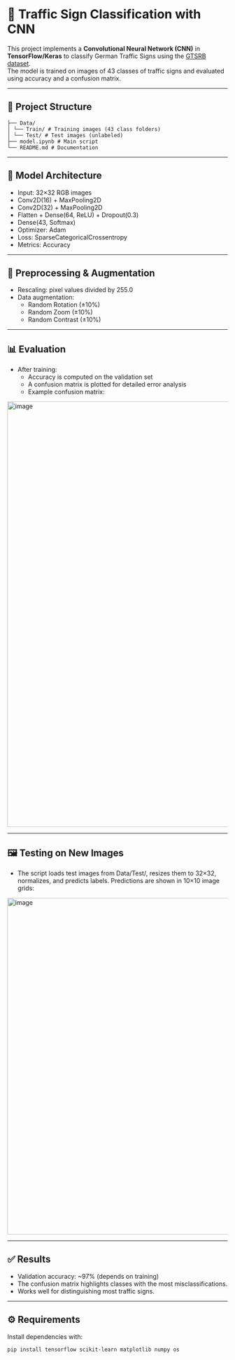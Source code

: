 # 🚦 Traffic Sign Classification with CNN

This project implements a **Convolutional Neural Network (CNN)** in **TensorFlow/Keras** to classify German Traffic Signs using the [GTSRB dataset](https://www.kaggle.com/datasets/meowmeowmeowmeowmeow/gtsrb-german-traffic-sign).  
The model is trained on images of 43 classes of traffic signs and evaluated using accuracy and a confusion matrix.  

---

## 📂 Project Structure
```
├── Data/
│ └── Train/ # Training images (43 class folders)
│ └── Test/ # Test images (unlabeled)
├── model.ipynb # Main script
└── README.md # Documentation
```
---
## 🧪 Model Architecture
- Input: 32×32 RGB images
- Conv2D(16) + MaxPooling2D
- Conv2D(32) + MaxPooling2D
- Flatten + Dense(64, ReLU) + Dropout(0.3)
- Dense(43, Softmax)
- Optimizer: Adam
- Loss: SparseCategoricalCrossentropy
- Metrics: Accuracy
---
## 🔄 Preprocessing & Augmentation
- Rescaling: pixel values divided by 255.0
- Data augmentation:
  - Random Rotation (±10%)
  - Random Zoom (±10%)
  - Random Contrast (±10%)
---
## 📊 Evaluation
- After training:
  - Accuracy is computed on the validation set
  - A confusion matrix is plotted for detailed error analysis
  - Example confusion matrix:
<img width="1220" height="972" alt="image" src="https://github.com/user-attachments/assets/dd81cf55-8784-4fb1-9888-183e413dbed2" />

---
## 🖼️ Testing on New Images
- The script loads test images from Data/Test/, resizes them to 32×32, normalizes, and predicts labels.
Predictions are shown in 10×10 image grids:
<img width="1320" height="769" alt="image" src="https://github.com/user-attachments/assets/e2cbcd61-c1b6-4601-bc3d-50d0d308d874" />


---
## ✅ Results
- Validation accuracy: ~97% (depends on training)
- The confusion matrix highlights classes with the most misclassifications.
- Works well for distinguishing most traffic signs.
---
## ⚙️ Requirements
Install dependencies with:
```bash
pip install tensorflow scikit-learn matplotlib numpy os
```
